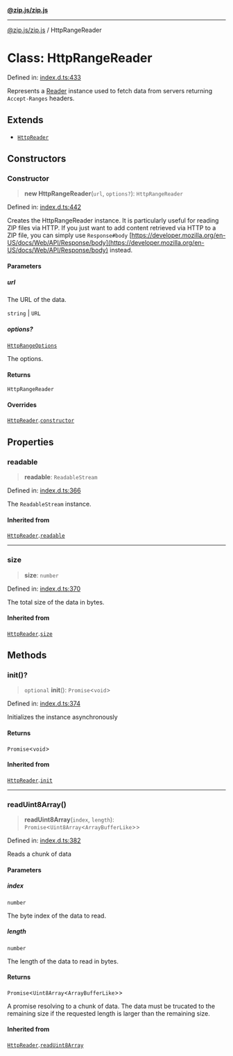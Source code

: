 [**@zip.js/zip.js**](../README.md)

***

[@zip.js/zip.js](../globals.md) / HttpRangeReader

# Class: HttpRangeReader

Defined in: [index.d.ts:433](https://github.com/gildas-lormeau/zip.js/blob/3fe977a027ef9183833f51be22c11dda80bcb12f/index.d.ts#L433)

Represents a [Reader](Reader.md) instance used to fetch data from servers returning `Accept-Ranges` headers.

## Extends

- [`HttpReader`](HttpReader.md)

## Constructors

### Constructor

> **new HttpRangeReader**(`url`, `options?`): `HttpRangeReader`

Defined in: [index.d.ts:442](https://github.com/gildas-lormeau/zip.js/blob/3fe977a027ef9183833f51be22c11dda80bcb12f/index.d.ts#L442)

Creates the HttpRangeReader instance.  It is particularly useful for reading ZIP files via HTTP.
If you just want to add content retrieved via HTTP to a ZIP file, you can simply use
`Response#body` [https://developer.mozilla.org/en-US/docs/Web/API/Response/body](https://developer.mozilla.org/en-US/docs/Web/API/Response/body) instead.

#### Parameters

##### url

The URL of the data.

`string` | `URL`

##### options?

[`HttpRangeOptions`](../interfaces/HttpRangeOptions.md)

The options.

#### Returns

`HttpRangeReader`

#### Overrides

[`HttpReader`](HttpReader.md).[`constructor`](HttpReader.md#constructor)

## Properties

### readable

> **readable**: `ReadableStream`

Defined in: [index.d.ts:366](https://github.com/gildas-lormeau/zip.js/blob/3fe977a027ef9183833f51be22c11dda80bcb12f/index.d.ts#L366)

The `ReadableStream` instance.

#### Inherited from

[`HttpReader`](HttpReader.md).[`readable`](HttpReader.md#readable)

***

### size

> **size**: `number`

Defined in: [index.d.ts:370](https://github.com/gildas-lormeau/zip.js/blob/3fe977a027ef9183833f51be22c11dda80bcb12f/index.d.ts#L370)

The total size of the data in bytes.

#### Inherited from

[`HttpReader`](HttpReader.md).[`size`](HttpReader.md#size)

## Methods

### init()?

> `optional` **init**(): `Promise`\<`void`\>

Defined in: [index.d.ts:374](https://github.com/gildas-lormeau/zip.js/blob/3fe977a027ef9183833f51be22c11dda80bcb12f/index.d.ts#L374)

Initializes the instance asynchronously

#### Returns

`Promise`\<`void`\>

#### Inherited from

[`HttpReader`](HttpReader.md).[`init`](HttpReader.md#init)

***

### readUint8Array()

> **readUint8Array**(`index`, `length`): `Promise`\<`Uint8Array`\<`ArrayBufferLike`\>\>

Defined in: [index.d.ts:382](https://github.com/gildas-lormeau/zip.js/blob/3fe977a027ef9183833f51be22c11dda80bcb12f/index.d.ts#L382)

Reads a chunk of data

#### Parameters

##### index

`number`

The byte index of the data to read.

##### length

`number`

The length of the data to read in bytes.

#### Returns

`Promise`\<`Uint8Array`\<`ArrayBufferLike`\>\>

A promise resolving to a chunk of data. The data must be trucated to the remaining size if the requested length is larger than the remaining size.

#### Inherited from

[`HttpReader`](HttpReader.md).[`readUint8Array`](HttpReader.md#readuint8array)
